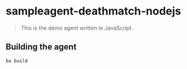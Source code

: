 # sampleagent-deathmatch-nodejs

> This is the demo agent written in JavaScript.

## Building the agent

`ba build`
